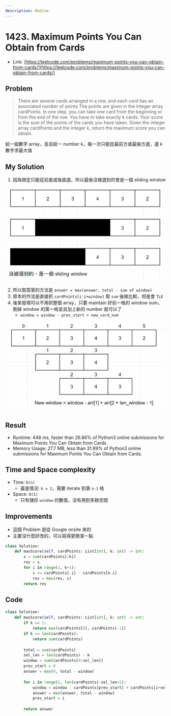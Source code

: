 ```yaml
---
description: Medium
---
```


# 1423. Maximum Points You Can Obtain from Cards

* Link: [https://leetcode.com/problems/maximum-points-you-can-obtain-from-cards/](https://leetcode.com/problems/maximum-points-you-can-obtain-from-cards/)

## Problem

> There are several cards arranged in a row, and each card has an associated number of points The points are given in the integer array cardPoints.
> In one step, you can take one card from the beginning or from the end of the row. You have to take exactly k cards.
> Your score is the sum of the points of the cards you have taken.
> Given the integer array cardPoints and the integer k, return the maximum score you can obtain.

給一組數字 array，並且給一 number k，每一次只能從最前方或最後方選，選 k 數字求最大值

## My Solution

1. 因為限定只能從前面或後面選，所以最後沒被選到的會是一個 sliding window

![](2021-05-12-11-11-19.png)

2. 所以取答案的方法是 `answer = max(answer, total - sum of window)`
3. 原本的作法是直接抓 `cardPoints[i:i+window]` 取 `sum` 後做比較，但是會 `TLE`
4. 後來發現可以不用抓整個 array，只要 maintain 好前一格的 window sum，刪掉 window 的第一格並且加上新的 number 就可以了
   - `window = window - prev_start + new_card_num`

![](2021-05-12-11-17-50.png)

## Result

- Runtime: 448 ms, faster than 26.86% of Python3 online submissions for Maximum Points You Can Obtain from Cards.
- Memory Usage: 27.7 MB, less than 31.99% of Python3 online submissions for Maximum Points You Can Obtain from Cards.

## Time and Space complexity

- Time: `O(n)`
  - 最差情況: `k = 2`，需要 iterate 到第 `n-1` 格
- Space: `O(1)`
  - 只有儲存 `window` 的數值，沒有用到多餘空間

## Improvements

- 這個 Problem 是從 Google onsite 來的
- 主要沒什麼好改的，可以寫得更簡潔一點
  
```python
class Solution:
    def maxScore(self, cardPoints: List[int], k: int) -> int:
        s = sum(cardPoints[:k])
        res = s
        for i in range(1, k+1):
            s += cardPoints[-i] - cardPoints[k-i]
            res = max(res, s)
        return res
```

## Code

```python
class Solution:
    def maxScore(self, cardPoints: List[int], k: int) -> int:
        if k == 1:
            return max(cardPoints[0], cardPoints[-1])
        if k == len(cardPoints):
            return sum(cardPoints)
        
        total = sum(cardPoints)
        sel_len = len(cardPoints) - k
        window = sum(cardPoints[0:sel_len])
        prev_start = 0
        answer = max(0, total - window)
        
        for i in range(1, len(cardPoints)-sel_len+1):
            window = window - cardPoints[prev_start] + cardPoints[i+sel_len-1]
            answer = max(answer, total - window)
            prev_start = i
            
        return answer
```